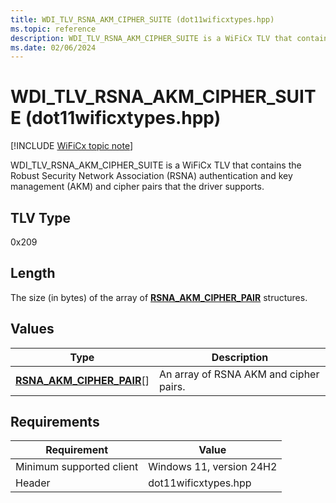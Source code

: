 ```yaml
---
title: WDI_TLV_RSNA_AKM_CIPHER_SUITE (dot11wificxtypes.hpp)
ms.topic: reference
description: WDI_TLV_RSNA_AKM_CIPHER_SUITE is a WiFiCx TLV that contains the RSNA AKM and cipher pairs that the driver supports.
ms.date: 02/06/2024
---
```


# WDI_TLV_RSNA_AKM_CIPHER_SUITE (dot11wificxtypes.hpp)

[!INCLUDE [WiFiCx topic note](../includes/wificx-version-warning.md)]

WDI_TLV_RSNA_AKM_CIPHER_SUITE is a WiFiCx TLV that contains the Robust Security Network Association (RSNA) authentication and key management (AKM) and cipher pairs that the driver supports.

## TLV Type

0x209

## Length

The size (in bytes) of the array of [**RSNA_AKM_CIPHER_PAIR**](/windows-hardware/drivers/ddi/windot11/ns-windot11-rsna_akm_cipher_pair) structures. 

## Values

| Type | Description |
|-----------------|-----------------|
| [**RSNA_AKM_CIPHER_PAIR**](/windows-hardware/drivers/ddi/windot11/ns-windot11-rsna_akm_cipher_pair)[] | An array of RSNA AKM and cipher pairs. |

## Requirements

|Requirement|Value|
|--- |--- |
|Minimum supported client|Windows 11, version 24H2|
|Header|dot11wificxtypes.hpp|
